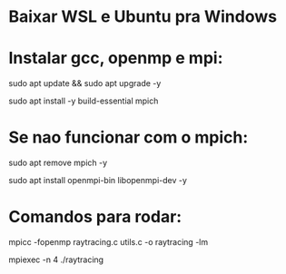 # Baixar WSL e Ubuntu pra Windows

# Instalar gcc, openmp e mpi:
sudo apt update && sudo apt upgrade -y

sudo apt install -y build-essential mpich

# Se nao funcionar com o mpich:
sudo apt remove mpich -y

sudo apt install openmpi-bin libopenmpi-dev -y

# Comandos para rodar:
mpicc -fopenmp raytracing.c utils.c -o raytracing -lm

mpiexec -n 4 ./raytracing
